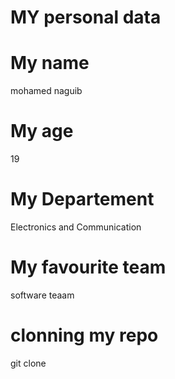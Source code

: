 # MY personal data 


# My name
mohamed naguib
# My age
19
# My Departement
Electronics and Communication
# My favourite team 
software teaam
# clonning my repo
git clone 

